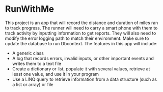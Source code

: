 ﻿# RunWithMe

This project is an app that will record the distance and duration of miles ran to track progress. The
runner will need to carry a smart phone with them to track activity by inputting information to get reports. They will also need to modify the error logging path to match
their environment. Make sure to update the database to run Dbcontext.
The features in this app will include:
* A generic class
* A log that records errors, invalid inputs, or other important events and writes them to a text file
* Create a dictionary or list, populate it with several values, retrieve at least one value, and use it in your program
* Use a LINQ query to retrieve information from a data structure (such as a list or array) or file